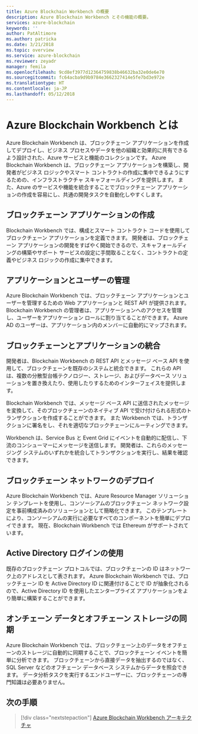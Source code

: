 ```yaml
---
title: Azure Blockchain Workbench の概要
description: Azure Blockchain Workbench とその機能の概要。
services: azure-blockchain
keywords: ''
author: PatAltimore
ms.author: patricka
ms.date: 3/21/2018
ms.topic: overview
ms.service: azure-blockchain
ms.reviewer: zeyadr
manager: femila
ms.openlocfilehash: 9cd8ef3977d12364759838b46632ba32e0de6e70
ms.sourcegitcommit: fc64acba9d9b9784e3662327414e5fe7bd3e972e
ms.translationtype: HT
ms.contentlocale: ja-JP
ms.lasthandoff: 05/12/2018
---
```

# <a name="what-is-azure-blockchain-workbench"></a>Azure Blockchain Workbench とは

Azure Blockchain Workbench は、ブロックチェーン アプリケーションを作成してデプロイし、ビジネス プロセスやデータを他の組織と効果的に共有できるよう設計された、Azure サービスと機能のコレクションです。 Azure Blockchain Workbench は、ブロックチェーン アプリケーションを構築し、開発者がビジネス ロジックやスマート コントラクトの作成に集中できるようにするための、インフラストラクチャ スキャフォールディングを提供します。 また、Azure のサービスや機能を統合することでブロックチェーン アプリケーションの作成を容易にし、共通の開発タスクを自動化しやすくします。

## <a name="create-blockchain-applications"></a>ブロックチェーン アプリケーションの作成

Blockchain Workbench では、構成とスマート コントラクト コードを使用してブロックチェーン アプリケーションを定義できます。 開発者は、ブロックチェーン アプリケーションの開発をすばやく開始できるので、スキャフォールディングの構築やサポート サービスの設定に手間取ることなく、コントラクトの定義やビジネス ロジックの作成に集中できます。

## <a name="manage-applications-and-users"></a>アプリケーションとユーザーの管理

Azure Blockchain Workbench では、ブロックチェーン アプリケーションとユーザーを管理するための Web アプリケーションと REST API が提供されます。 Blockchain Workbench の管理者は、アプリケーションへのアクセスを管理し、ユーザーをアプリケーション ロールに割り当てることができます。 Azure AD のユーザーは、アプリケーション内のメンバーに自動的にマップされます。

## <a name="integrate-blockchain-with-applications"></a>ブロックチェーンとアプリケーションの統合

開発者は、Blockchain Workbench の REST API とメッセージ ベース API を使用して、ブロックチェーンを既存のシステムと統合できます。 これらの API は、複数の分散型台帳テクノロジー、ストレージ、およびデータベース ソリューションを置き換えたり、使用したりするためのインターフェイスを提供します。

Blockchain Workbench では、メッセージ ベース API に送信されたメッセージを変換して、そのブロックチェーンのネイティブ API で受け付けられる形式のトランザクションを作成することができます。  また Workbench では、トランザクションに署名をし、それを適切なブロックチェーンにルーティングできます。 

Workbench は、Service Bus と Event Grid にイベントを自動的に配信し、下流のコンシューマーにメッセージを送信します。 開発者は、これらのメッセージング システムのいずれかを統合してトランザクションを実行し、結果を確認できます。

## <a name="deploy-a-blockchain-network"></a>ブロックチェーン ネットワークのデプロイ

Azure Blockchain Workbench では、Azure Resource Manager ソリューション テンプレートを使用し、コンソーシアムのブロックチェーン ネットワーク設定を事前構成済みのソリューションとして簡略化できます。 このテンプレートにより、コンソーシアムの実行に必要なすべてのコンポーネントを簡単にデプロイできます。 現在、Blockchain Workbench では Ethereum がサポートされています。

## <a name="use-active-directory-login"></a>Active Directory ログインの使用

既存のブロックチェーン プロトコルでは、ブロックチェーンの ID はネットワーク上のアドレスとして表されます。 Azure Blockchain Workbench では、ブロックチェーン ID を Active Directory ID に関連付けることで ID が抽象化されるので、Active Directory ID を使用したエンタープライズ アプリケーションをより簡単に構築することができます。

## <a name="synchronize-on-chain-data-with-off-chain-storage"></a>オンチェーン データとオフチェーン ストレージの同期

Azure Blockchain Workbench では、ブロックチェーン上のデータをオフチェーンのストレージに自動的に同期することで、ブロックチェーン イベントを簡単に分析できます。 ブロックチェーンから直接データを抽出するのではなく、SQL Server などのオフチェーン データベース システムからデータを照会できます。 データ分析タスクを実行するエンドユーザーに、ブロックチェーンの専門知識は必要ありません。 

## <a name="next-steps"></a>次の手順

> [!div class="nextstepaction"]
> [Azure Blockchain Workbench アーキテクチャ](blockchain-workbench-architecture.md)
